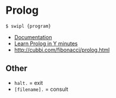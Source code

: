 # Prolog

```
$ swipl {program}
```
- [Documentation](https://www.swi-prolog.org/)
- [Learn Prolog in Y minutes](https://learnxinyminutes.com/docs/prolog/)
-  http://cubbi.com/fibonacci/prolog.html

## Other

- `halt.` = exit
- `[filename].` = consult

